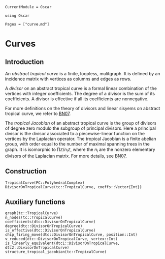 ```@meta
CurrentModule = Oscar
```

```@setup oscar
using Oscar
```

```@contents
Pages = ["curve.md"]
```

# Curves


## Introduction

An *abstract tropical curve* is a finite, loopless, mulitgraph.
It is defined by an incidence matrix with vertices as columns and edges as rows.

A *divisor* on an abstract tropical curve is a formal linear combination of the vertices with integer coefficients. The degree of a divisor is the sum of its coefficients. A divisor is effective if all its coefficients are nonnegative.

For more definitions on the theory of divisors and linear sisyems on abstract tropical curve, we refer to [BN07](@cite).

The *tropical Jacobian* of an abstract tropical curve is the group of divisors of degree zero modulo the subgroup of principal divisors. Here a principal divisor is the divisor associated to a piecewise-linear function on the vertices by the Laplacian operator. The tropical Jacobian is a finite abelian group, with order equal to the number of maximal spanning trees in the graph. It is isomorphic to $\prod{\mathbb{Z}/n_{i}\mathbb{Z}}$, where the $n_{i}$ are the nonzero elementary divisors of the Laplacian matrix. For more details, see [BN07](@cite).

## Construction

```@docs
TropicalCurve(PC::PolyhedralComplex)
DivisorOnTropicalCurve(tc::TropicalCurve, coeffs::Vector{Int})
```

## Auxiliary functions
```@docs
graph(tc::TropicalCurve)
n_nodes(tc::TropicalCurve)
coefficients(dtc::DivisorOnTropicalCurve)
degree(dtc::DivisorOnTropicalCurve)
is_effective(dtc::DivisorOnTropicalCurve)
chip_firing_move(dtc::DivisorOnTropicalCurve, position::Int)
v_reduced(dtc::DivisorOnTropicalCurve, vertex::Int)
is_linearly_equivalent(dtc1::DivisorOnTropicalCurve, dtc2::DivisorOnTropicalCurve)
structure_tropical_jacobian(tc::TropicalCurve) 
```
